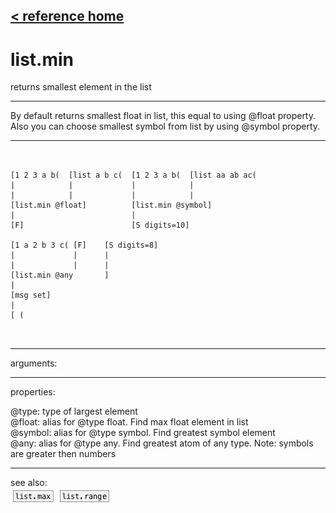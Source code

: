 [< reference home](index.html)
---

# list.min


returns smallest element in the list

---

By default returns smallest float in list, this equal to using @float
            property.
Also you can choose smallest symbol from list by using @symbol property.
<br>


---


```


[1 2 3 a b(  [list a b c(  [1 2 3 a b(  [list aa ab ac(
|            |             |            |
|            |             |            |
[list.min @float]          [list.min @symbol]
|                          |
[F]                        [S digits=10]

[1 a 2 b 3 c( [F]    [S digits=8]
|             |      |
|             |      |
[list.min @any       ]
|
[msg set]
|
[ (

            
```

---
arguments:


---
properties:

@type: type of
            largest element<br>
@float: alias for @type float. Find max float element in
            list<br>
@symbol: alias for @type symbol. Find greatest symbol
            element<br>
@any: alias for @type any. Find greatest atom of any type.
            Note: symbols are greater then numbers<br>

---
see also:<br>
[![list.max](img/object_list.max.png)](list.max.html)
[![list.range](img/object_list.range.png)](list.range.html)
